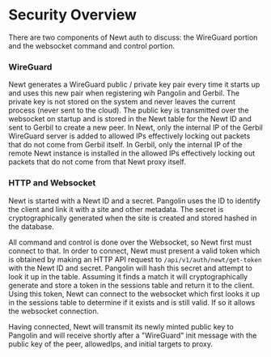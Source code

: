 # Security Overview

There are two components of Newt auth to discuss: the WireGuard portion and the websocket command and control portion.

### WireGuard

Newt generates a WireGuard public / private key pair every time it starts up and uses this new pair when registering wih Pangolin and Gerbil. The private key is not stored on the system and never leaves the current process (never sent to the cloud). The public key is transmitted over the websocket on startup and is stored in the Newt table for the Newt ID and sent to Gerbil to create a new peer. In Newt, only the internal IP of the Gerbil WireGuard server is added to allowed IPs effectively locking out packets that do not come from Gerbil itself. In Gerbil, only the internal IP of the remote Newt instance is installed in the allowed IPs effectively locking out packets that do not come from that Newt proxy itself.

### HTTP and Websocket

Newt is started with a Newt ID and a secret. Pangolin uses the ID to identify the client and link it with a site and other metadata. The secret is cryptographically generated when the site is created and stored hashed in the database.

All command and control is done over the Websocket, so Newt first must connect to that. In order to connect, Newt must present a valid token which is obtained by making an HTTP API request to `/api/v1/auth/newt/get-token` with the Newt ID and secret. Pangolin will hash this secret and attempt to look it up in the table. Assuming it finds a match it will cryptographically generate and store a token in the sessions table and return it to the client. Using this token, Newt can connect to the websocket which first looks it up in the sessions table to determine if it exists and is still valid. If so it allows the websocket connection. 

Having connected, Newt will transmit its newly minted public key to Pangolin and will receive shortly after a "WireGuard" init message with the public key of the peer, allowedIps, and initial targets to proxy. 